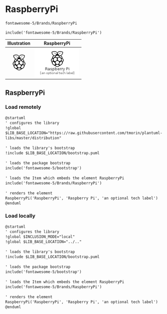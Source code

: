 # RaspberryPi


```text
fontawesome-5/Brands/RaspberryPi
```

```text
include('fontawesome-5/Brands/RaspberryPi')
```



| Illustration | RaspberryPi |
| :---: | :---: |
| ![illustration for Illustration](../../fontawesome-5/Brands/RaspberryPi.png) | ![illustration for RaspberryPi](../../fontawesome-5/Brands/RaspberryPi.Local.png) |




## RaspberryPi

### Load remotely
```plantuml
@startuml
' configures the library
!global $LIB_BASE_LOCATION="https://raw.githubusercontent.com/tmorin/plantuml-libs/master/distribution"

' loads the library's bootstrap
!include $LIB_BASE_LOCATION/bootstrap.puml

' loads the package bootstrap
include('fontawesome-5/bootstrap')

' loads the Item which embeds the element RaspberryPi
include('fontawesome-5/Brands/RaspberryPi')

' renders the element
RaspberryPi('RaspberryPi', 'Raspberry Pi', 'an optional tech label')
@enduml
```

### Load locally
```plantuml
@startuml
' configures the library
!global $INCLUSION_MODE="local"
!global $LIB_BASE_LOCATION="../.."

' loads the library's bootstrap
!include $LIB_BASE_LOCATION/bootstrap.puml

' loads the package bootstrap
include('fontawesome-5/bootstrap')

' loads the Item which embeds the element RaspberryPi
include('fontawesome-5/Brands/RaspberryPi')

' renders the element
RaspberryPi('RaspberryPi', 'Raspberry Pi', 'an optional tech label')
@enduml
```

